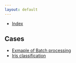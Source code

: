 ```yaml
---
layout: default
---
```


- [Index](/index)


## Cases

- [Exmaple of Batch processing](/p/c/case-001-batch-example)
- [Iris classification](/p/c/case-001-iris)

